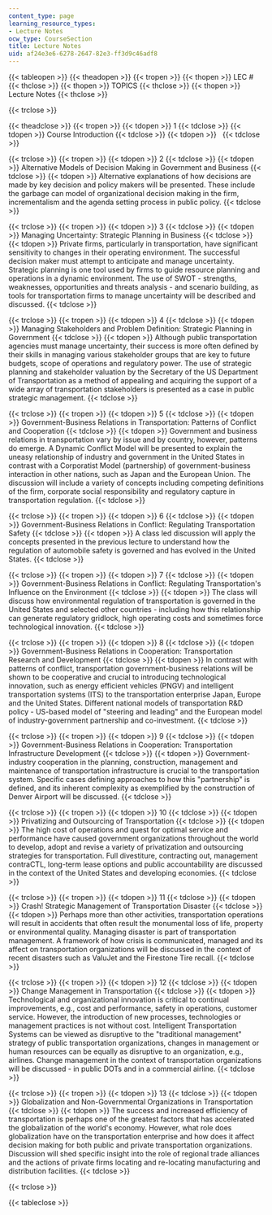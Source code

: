 ```yaml
---
content_type: page
learning_resource_types:
- Lecture Notes
ocw_type: CourseSection
title: Lecture Notes
uid: af24e3e6-6278-2647-82e3-ff3d9c46adf8
---
```


{{< tableopen >}}
{{< theadopen >}}
{{< tropen >}}
{{< thopen >}}
LEC #
{{< thclose >}}
{{< thopen >}}
TOPICS
{{< thclose >}}
{{< thopen >}}
Lecture Notes
{{< thclose >}}

{{< trclose >}}

{{< theadclose >}}
{{< tropen >}}
{{< tdopen >}}
1
{{< tdclose >}}
{{< tdopen >}}
Course Introduction
{{< tdclose >}}
{{< tdopen >}}
 
{{< tdclose >}}

{{< trclose >}}
{{< tropen >}}
{{< tdopen >}}
2
{{< tdclose >}}
{{< tdopen >}}
Alternative Models of Decision Making in Government and Business
{{< tdclose >}}
{{< tdopen >}}
Alternative explanations of how decisions are made by key decision and policy makers will be presented. These include the garbage can model of organizational decision making in the firm, incrementalism and the agenda setting process in public policy.
{{< tdclose >}}

{{< trclose >}}
{{< tropen >}}
{{< tdopen >}}
3
{{< tdclose >}}
{{< tdopen >}}
Managing Uncertainty: Strategic Planning in Business
{{< tdclose >}}
{{< tdopen >}}
Private firms, particularly in transportation, have significant sensitivity to changes in their operating environment. The successful decision maker must attempt to anticipate and manage uncertainty. Strategic planning is one tool used by firms to guide resource planning and operations in a dynamic environment. The use of SWOT - strengths, weaknesses, opportunities and threats analysis - and scenario building, as tools for transportation firms to manage uncertainty will be described and discussed.
{{< tdclose >}}

{{< trclose >}}
{{< tropen >}}
{{< tdopen >}}
4
{{< tdclose >}}
{{< tdopen >}}
Managing Stakeholders and Problem Definition: Strategic Planning in Government
{{< tdclose >}}
{{< tdopen >}}
Although public transportation agencies must manage uncertainty, their success is more often defined by their skills in managing various stakeholder groups that are key to future budgets, scope of operations and regulatory power. The use of strategic planning and stakeholder valuation by the Secretary of the US Department of Transportation as a method of appealing and acquiring the support of a wide array of transportation stakeholders is presented as a case in public strategic management.
{{< tdclose >}}

{{< trclose >}}
{{< tropen >}}
{{< tdopen >}}
5
{{< tdclose >}}
{{< tdopen >}}
Government-Business Relations in Transportation: Patterns of Conflict and Cooperation
{{< tdclose >}}
{{< tdopen >}}
Government and business relations in transportation vary by issue and by country, however, patterns do emerge. A Dynamic Conflict Model will be presented to explain the uneasy relationship of industry and government in the United States in contrast with a Corporatist Model (partnership) of government-business interaction in other nations, such as Japan and the European Union. The discussion will include a variety of concepts including competing definitions of the firm, corporate social responsibility and regulatory capture in transportation regulation.
{{< tdclose >}}

{{< trclose >}}
{{< tropen >}}
{{< tdopen >}}
6
{{< tdclose >}}
{{< tdopen >}}
Government-Business Relations in Conflict: Regulating Transportation Safety
{{< tdclose >}}
{{< tdopen >}}
A class led discussion will apply the concepts presented in the previous lecture to understand how the regulation of automobile safety is governed and has evolved in the United States.
{{< tdclose >}}

{{< trclose >}}
{{< tropen >}}
{{< tdopen >}}
7
{{< tdclose >}}
{{< tdopen >}}
Government-Business Relations in Conflict: Regulating Transportation's Influence on the Environment
{{< tdclose >}}
{{< tdopen >}}
The class will discuss how environmental regulation of transportation is governed in the United States and selected other countries - including how this relationship can generate regulatory gridlock, high operating costs and sometimes force technological innovation.
{{< tdclose >}}

{{< trclose >}}
{{< tropen >}}
{{< tdopen >}}
8
{{< tdclose >}}
{{< tdopen >}}
Government-Business Relations in Cooperation: Transportation Research and Development
{{< tdclose >}}
{{< tdopen >}}
In contrast with patterns of conflict, transportation government-business relations will be shown to be cooperative and crucial to introducing technological innovation, such as energy efficient vehicles (PNGV) and intelligent transportation systems (ITS) to the transportation enterprise Japan, Europe and the United States. Different national models of transportation R&D policy - US-based model of "steering and leading" and the European model of industry-government partnership and co-investment.
{{< tdclose >}}

{{< trclose >}}
{{< tropen >}}
{{< tdopen >}}
9
{{< tdclose >}}
{{< tdopen >}}
Government-Business Relations in Cooperation: Transportation Infrastructure Development
{{< tdclose >}}
{{< tdopen >}}
Government-industry cooperation in the planning, construction, management and maintenance of transportation infrastructure is crucial to the transportation system. Specific cases defining approaches to how this "partnership" is defined, and its inherent complexity as exemplified by the construction of Denver Airport will be discussed.
{{< tdclose >}}

{{< trclose >}}
{{< tropen >}}
{{< tdopen >}}
10
{{< tdclose >}}
{{< tdopen >}}
Privatizing and Outsourcing of Transportation
{{< tdclose >}}
{{< tdopen >}}
The high cost of operations and quest for optimal service and performance have caused government organizations throughout the world to develop, adopt and revise a variety of privatization and outsourcing strategies for transportation. Full divestiture, contracting out, management contraCTL, long-term lease options and public accountability are discussed in the context of the United States and developing economies.
{{< tdclose >}}

{{< trclose >}}
{{< tropen >}}
{{< tdopen >}}
11
{{< tdclose >}}
{{< tdopen >}}
Crash! Strategic Management of Transportation Disaster
{{< tdclose >}}
{{< tdopen >}}
Perhaps more than other activities, transportation operations will result in accidents that often result the monumental loss of life, property or environmental quality. Managing disaster is part of transportation management. A framework of how crisis is communicated, managed and its affect on transportation organizations will be discussed in the context of recent disasters such as ValuJet and the Firestone Tire recall.
{{< tdclose >}}

{{< trclose >}}
{{< tropen >}}
{{< tdopen >}}
12
{{< tdclose >}}
{{< tdopen >}}
Change Management in Transportation
{{< tdclose >}}
{{< tdopen >}}
Technological and organizational innovation is critical to continual improvements, e.g., cost and performance, safety in operations, customer service. However, the introduction of new processes, technologies or management practices is not without cost. Intelligent Transportation Systems can be viewed as disruptive to the "traditional management" strategy of public transportation organizations, changes in management or human resources can be equally as disruptive to an organization, e.g., airlines. Change management in the context of transportation organizations will be discussed - in public DOTs and in a commercial airline.
{{< tdclose >}}

{{< trclose >}}
{{< tropen >}}
{{< tdopen >}}
13
{{< tdclose >}}
{{< tdopen >}}
Globalization and Non-Governmental Organizations in Transportation
{{< tdclose >}}
{{< tdopen >}}
The success and increased efficiency of transportation is perhaps one of the greatest factors that has accelerated the globalization of the world's economy. However, what role does globalization have on the transportation enterprise and how does it affect decision making for both public and private transportation organizations. Discussion will shed specific insight into the role of regional trade alliances and the actions of private firms locating and re-locating manufacturing and distribution facilities.
{{< tdclose >}}

{{< trclose >}}

{{< tableclose >}}